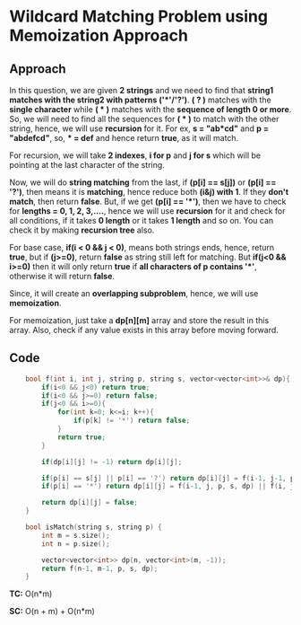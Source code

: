 # Wildcard Matching Problem using Memoization Approach

## Approach

In this question, we are given **2 strings** and we need to find that **string1 matches with the string2 with patterns ('\*'/'?')**. **( ? )** matches with the **single character** while **( \* )** matches with the **sequence of length 0 or more**. So, we will need to find all the sequences for **( \* )** to match with the other string, hence, we will use **recursion** for it. For ex, **s = "ab\*cd"** and **p = "abdefcd"**, so, **\* = def** and hence return **true**, as it will match.

For recursion, we will take **2 indexes**, **i for p** and **j for s** which will be pointing at the last character of the string.

Now, we will do **string matching** from the last, if **(p[i] == s[j])** or **(p[i] == '?')**, then means it is **matching**, hence reduce both **(i&j) with 1**. If they **don't match**, then return **false**. But, if we get **(p[i] == '\*')**, then we have to check for **lengths = 0, 1, 2, 3,....**, hence we will use **recursion** for it and check for all conditions, if it takes **0 length** or it takes **1 length** and so on. You can check it by making **recursion tree** also.

For base case, **if(i < 0 && j < 0)**, means both strings ends, hence, return **true**, but if **(j>=0)**, return **false** as string still left for matching. But **if(j<0 && i>=0)** then it will only return **true** if **all characters of p contains '\*'**, otherwise it will return **false**.

Since, it will create an **overlapping subproblem**, hence, we will use **memoization**.

For memoization, just take a **dp[n][m]** array and store the result in this array. Also, check if any value exists in this array before moving forward.

## Code

```c++
    bool f(int i, int j, string p, string s, vector<vector<int>>& dp){
        if(i<0 && j<0) return true;
        if(i<0 && j>=0) return false;
        if(j<0 && i>=0){
            for(int k=0; k<=i; k++){
                if(p[k] != '*') return false;
            }
            return true;
        }

        if(dp[i][j] != -1) return dp[i][j];

        if(p[i] == s[j] || p[i] == '?') return dp[i][j] = f(i-1, j-1, p, s, dp);
        if(p[i] == '*') return dp[i][j] = f(i-1, j, p, s, dp) || f(i, j-1, p, s, dp);

        return dp[i][j] = false;
    }

    bool isMatch(string s, string p) {
        int m = s.size();
        int n = p.size();

        vector<vector<int>> dp(n, vector<int>(m, -1));
        return f(n-1, m-1, p, s, dp);
    }
```

**TC:** O(n\*m)

**SC:** O(n + m) + O(n\*m)
